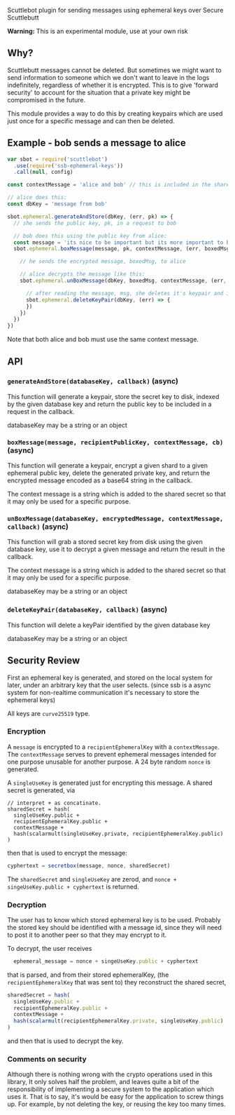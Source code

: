 
Scuttlebot plugin for sending messages using ephemeral keys over Secure Scuttlebutt

**Warning:** This is an experimental module, use at your own risk

## Why? 

Scuttlebutt messages cannot be deleted.  But sometimes we might want to send information to someone which we don't want to leave in the logs indefinitely, regardless of whether it is encrypted.  This is to give 'forward security' to account for the situation that a private key might be compromised in the future.

This module provides a way to do this by creating keypairs which are used just once for a specific message and can then be deleted. 

## Example - bob sends a message to alice

```js
var sbot = require('scuttlebot')
  .use(require('ssb-ephemeral-keys'))  
  .call(null, config)

const contextMessage = 'alice and bob' // this is included in the shared secret

// alice does this:
const dbKey = 'message from bob'

sbot.ephemeral.generateAndStore(dbKey, (err, pk) => {
  // she sends the public key, pk, in a request to bob

  // bob does this using the public key from alice:
  const message = 'its nice to be important but its more important to be nice'
  sbot.ephemeral.boxMessage(message, pk, contextMessage, (err, boxedMsg) => {

    // he sends the encrypted message, boxedMsg, to alice

    // alice decrypts the message like this:
    sbot.ephemeral.unBoxMessage(dbKey, boxedMsg, contextMessage, (err, msg) => {

      // after reading the message, msg, she deletes it's keypair and it is gone forever...    
      sbot.ephemeral.deleteKeyPair(dbKey, (err) => {
      })
    })
  })
})
```

Note that both alice and bob must use the same context message.

## API

### `generateAndStore(databaseKey, callback)` (async)

This function will generate a keypair, store the secret key
to disk, indexed by the given database key and return
the public key to be included in a request in the callback.

databaseKey may be a string or an object

### `boxMessage(message, recipientPublicKey, contextMessage, cb)` (async)

This function will generate a keypair, encrypt a given shard to
a given ephemeral public key, delete the generated private key, 
and return the encrypted message encoded as a base64 string in the callback.
 
The context message is a string which is added to the shared
secret so that it may only be used for a specific purpose.

### `unBoxMessage(databaseKey, encryptedMessage, contextMessage, callback)` (async)

This function will grab a stored secret key from disk using the
given database key, use it to decrypt a given message and return the
result in the callback.

The context message is a string which is added to the shared
secret so that it may only be used for a specific purpose.

databaseKey may be a string or an object

### `deleteKeyPair(databaseKey, callback)` (async)

This function will delete a keyPair identified by the given database key

databaseKey may be a string or an object

## Security Review

First an ephemeral key is generated, and stored on the local system for later, under an arbitrary
key that the user selects. (since ssb is a async system for non-realtime communication it's necessary to store the ephemeral keys)

All keys are `curve25519` type.

### Encryption

A `message` is encrypted to a `recipientEphemeralKey` with a `contextMessage`.
The `contextMessage` serves to prevent ephemeral messages intended for one purpose
unusable for another purpose. A 24 byte random `nonce` is generated.

A `singleUseKey` is generated just for encrypting this message. A shared secret is generated,
via

```
// interpret + as concatinate.
sharedSecret = hash(
  singleUseKey.public +
  recipientEphemeralKey.public +
  contextMessage +
  hash(scalarmult(singleUseKey.private, recipientEphemeralKey.public)
)
```

then that is used to encrypt the message:

``` js
cyphertext = secretbox(message, nonce, sharedSecret)
```

The `sharedSecret` and `singleUseKey` are zerod,
and `nonce + singeUseKey.public + cyphertext` is returned.

### Decryption

The user has to know which stored ephemeral key is to be used.
Probably the stored key should be identified with a message id,
since they will need to post it to another peer so that they may encrypt to it.

To decrypt, the user receives

``` js
  ephemeral_message = nonce + singeUseKey.public + cyphertext
```
that is parsed, and from their stored ephemeralKey, (the `recipientEphemeralKey` that was sent to)
they reconstruct the shared secret,

``` js
sharedSecret = hash(
  singleUseKey.public +
  recipientEphemeralKey.public +
  contextMessage +
  hash(scalarmult(recipientEphemeralKey.private, singleUseKey.public)
)
```
and then that is used to decrypt the key.

### Comments on security

Although there is nothing wrong with the crypto operations used in this library,
It only solves half the problem, and leaves quite a bit of the responsibility of
implementing a secure system to the application which uses it. That is to say,
it's would be easy for the application to screw things up. For example,
by not deleting the key, or reusing the key too many times.

